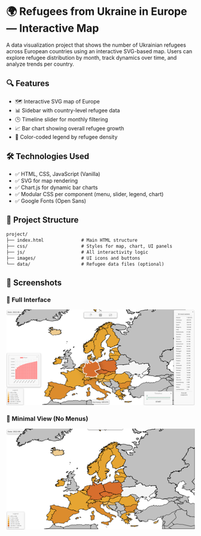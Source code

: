 # 🌍 Refugees from Ukraine in Europe — Interactive Map

A data visualization project that shows the number of Ukrainian refugees across European countries using an interactive SVG-based map. Users can explore refugee distribution by month, track dynamics over time, and analyze trends per country.

## 🔍 Features

- 🗺️ Interactive SVG map of Europe
- 📊 Sidebar with country-level refugee data
- 🕒 Timeline slider for monthly filtering
- 📈 Bar chart showing overall refugee growth
- 🎨 Color-coded legend by refugee density

## 🛠️ Technologies Used

- ✅ HTML, CSS, JavaScript (Vanilla)
- ✅ SVG for map rendering
- ✅ Chart.js for dynamic bar charts
- ✅ Modular CSS per component (menu, slider, legend, chart)
- ✅ Google Fonts (Open Sans)

## 📁 Project Structure

```
project/
├── index.html              # Main HTML structure
├── css/                    # Styles for map, chart, UI panels
├── js/                     # All interactivity logic
├── images/                 # UI icons and buttons
└── data/                   # Refugee data files (optional)
```

## 📸 Screenshots

### 🧭 Full Interface
![Main Interface](screenshots/main.png)

### 🧩 Minimal View (No Menus)
![Main Without Menus](screenshots/main2.png)
